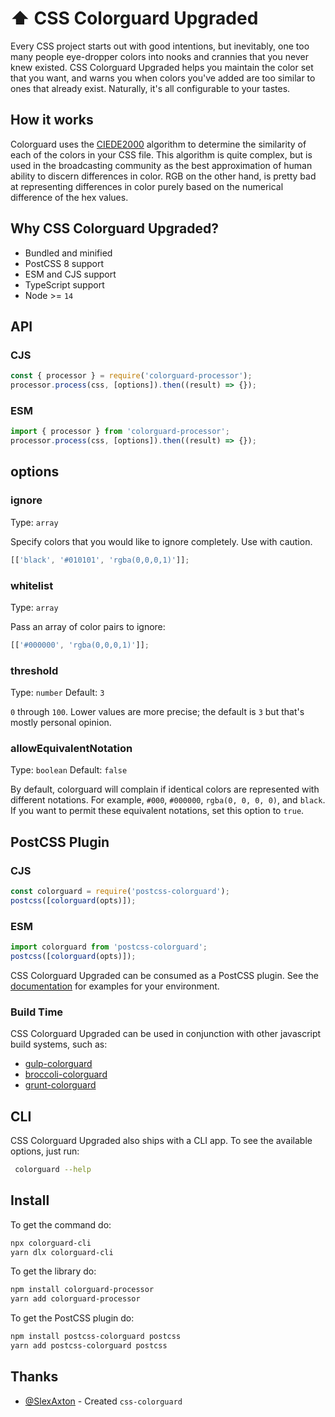 # ⬆️ CSS Colorguard Upgraded

Every CSS project starts out with good intentions, but inevitably, one too many people eye-dropper
colors into nooks and crannies that you never knew existed. CSS Colorguard Upgraded helps you maintain the
color set that you want, and warns you when colors you've added are too similar to ones that already
exist. Naturally, it's all configurable to your tastes.

## How it works

Colorguard uses the [CIEDE2000](http://en.wikipedia.org/wiki/Color_difference#CIEDE2000) algorithm to determine
the similarity of each of the colors in your CSS file. This algorithm is quite complex, but is used
in the broadcasting community as the best approximation of human ability to discern differences in
color. RGB on the other hand, is pretty bad at representing differences in color purely based on the
numerical difference of the hex values.

## Why CSS Colorguard Upgraded?

- Bundled and minified
- PostCSS 8 support
- ESM and CJS support
- TypeScript support
- Node >= `14`

## API

### CJS

```js
const { processor } = require('colorguard-processor');
processor.process(css, [options]).then((result) => {});
```

### ESM

```js
import { processor } from 'colorguard-processor';
processor.process(css, [options]).then((result) => {});
```

## options

### ignore

Type: `array`

Specify colors that you would like to ignore completely.
Use with caution.

```js
[['black', '#010101', 'rgba(0,0,0,1)']];
```

### whitelist

Type: `array`

Pass an array of color pairs to ignore:

```js
[['#000000', 'rgba(0,0,0,1)']];
```

### threshold

Type: `number`
Default: `3`

`0` through `100`. Lower values are more precise; the default is `3` but that's
mostly personal opinion.

### allowEquivalentNotation

Type: `boolean`
Default: `false`

By default, colorguard will complain if identical colors are represented with different notations.
For example, `#000`, `#000000`, `rgba(0, 0, 0, 0)`, and `black`. If you want to permit these
equivalent notations, set this option to `true`.

## PostCSS Plugin

### CJS

```js
const colorguard = require('postcss-colorguard');
postcss([colorguard(opts)]);
```

### ESM

```js
import colorguard from 'postcss-colorguard';
postcss([colorguard(opts)]);
```

CSS Colorguard Upgraded can be consumed as a PostCSS plugin. See the
[documentation](https://github.com/postcss/postcss#usage) for examples for
your environment.

### Build Time

CSS Colorguard Upgraded can be used in conjunction with other javascript build systems, such as:

- [gulp-colorguard](https://github.com/pgilad/gulp-colorguard)
- [broccoli-colorguard](https://github.com/SlexAxton/broccoli-colorguard)
- [grunt-colorguard](https://github.com/elliottwilliams/grunt-colorguard)

## CLI

CSS Colorguard Upgraded also ships with a CLI app. To see the available options, just run:

```bash
 colorguard --help
```

## Install

To get the command do:

```bash
npx colorguard-cli
yarn dlx colorguard-cli
```

To get the library do:

```bash
npm install colorguard-processor
yarn add colorguard-processor
```

To get the PostCSS plugin do:

```bash
npm install postcss-colorguard postcss
yarn add postcss-colorguard postcss
```

## Thanks

- [@SlexAxton](https://github.com/SlexAxton) - Created `css-colorguard`
